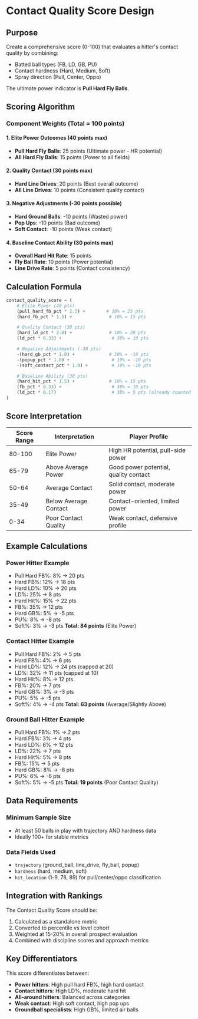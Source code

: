 # Contact Quality Score Design

## Purpose
Create a comprehensive score (0-100) that evaluates a hitter's contact quality by combining:
- Batted ball types (FB, LD, GB, PU)
- Contact hardness (Hard, Medium, Soft)
- Spray direction (Pull, Center, Oppo)

The ultimate power indicator is **Pull Hard Fly Balls**.

## Scoring Algorithm

### Component Weights (Total = 100 points)

#### 1. Elite Power Outcomes (40 points max)
- **Pull Hard Fly Balls**: 25 points (Ultimate power - HR potential)
- **All Hard Fly Balls**: 15 points (Power to all fields)

#### 2. Quality Contact (30 points max)
- **Hard Line Drives**: 20 points (Best overall outcome)
- **All Line Drives**: 10 points (Consistent quality contact)

#### 3. Negative Adjustments (-30 points possible)
- **Hard Ground Balls**: -10 points (Wasted power)
- **Pop Ups**: -10 points (Bad outcome)
- **Soft Contact**: -10 points (Weak contact)

#### 4. Baseline Contact Ability (30 points max)
- **Overall Hard Hit Rate**: 15 points
- **Fly Ball Rate**: 10 points (Power potential)
- **Line Drive Rate**: 5 points (Contact consistency)

## Calculation Formula

```python
contact_quality_score = (
    # Elite Power (40 pts)
    (pull_hard_fb_pct * 2.5) +        # 10% = 25 pts
    (hard_fb_pct * 1.5) +              # 10% = 15 pts

    # Quality Contact (30 pts)
    (hard_ld_pct * 2.0) +              # 10% = 20 pts
    (ld_pct * 0.33) +                   # 30% = 10 pts

    # Negative Adjustments (-30 pts)
    -(hard_gb_pct * 1.0) +             # 10% = -10 pts
    -(popup_pct * 1.0) +                # 10% = -10 pts
    -(soft_contact_pct * 1.0) +         # 10% = -10 pts

    # Baseline Ability (30 pts)
    (hard_hit_pct * 1.5) +             # 10% = 15 pts
    (fb_pct * 0.33) +                   # 30% = 10 pts
    (ld_pct * 0.17)                     # 30% = 5 pts (already counted above)
)
```

## Score Interpretation

| Score Range | Interpretation | Player Profile |
|-------------|---------------|----------------|
| 80-100 | Elite Power | High HR potential, pull-side power |
| 65-79  | Above Average Power | Good power potential, quality contact |
| 50-64  | Average Contact | Solid contact, moderate power |
| 35-49  | Below Average Contact | Contact-oriented, limited power |
| 0-34   | Poor Contact Quality | Weak contact, defensive profile |

## Example Calculations

### Power Hitter Example
- Pull Hard FB%: 8% → 20 pts
- Hard FB%: 12% → 18 pts
- Hard LD%: 10% → 20 pts
- LD%: 25% → 8 pts
- Hard Hit%: 15% → 22 pts
- FB%: 35% → 12 pts
- Hard GB%: 5% → -5 pts
- PU%: 8% → -8 pts
- Soft%: 3% → -3 pts
**Total: 84 points** (Elite Power)

### Contact Hitter Example
- Pull Hard FB%: 2% → 5 pts
- Hard FB%: 4% → 6 pts
- Hard LD%: 12% → 24 pts (capped at 20)
- LD%: 32% → 11 pts (capped at 10)
- Hard Hit%: 8% → 12 pts
- FB%: 20% → 7 pts
- Hard GB%: 3% → -3 pts
- PU%: 5% → -5 pts
- Soft%: 4% → -4 pts
**Total: 63 points** (Average/Slightly Above)

### Ground Ball Hitter Example
- Pull Hard FB%: 1% → 2 pts
- Hard FB%: 3% → 4 pts
- Hard LD%: 6% → 12 pts
- LD%: 22% → 7 pts
- Hard Hit%: 5% → 8 pts
- FB%: 15% → 5 pts
- Hard GB%: 8% → -8 pts
- PU%: 6% → -6 pts
- Soft%: 5% → -5 pts
**Total: 19 points** (Poor Contact Quality)

## Data Requirements

### Minimum Sample Size
- At least 50 balls in play with trajectory AND hardness data
- Ideally 100+ for stable metrics

### Data Fields Used
- `trajectory` (ground_ball, line_drive, fly_ball, popup)
- `hardness` (hard, medium, soft)
- `hit_location` (1-9, 78, 89) for pull/center/oppo classification

## Integration with Rankings

The Contact Quality Score should be:
1. Calculated as a standalone metric
2. Converted to percentile vs level cohort
3. Weighted at 15-20% in overall prospect evaluation
4. Combined with discipline scores and approach metrics

## Key Differentiators

This score differentiates between:
- **Power hitters**: High pull hard FB%, high hard contact
- **Contact hitters**: High LD%, moderate hard hit
- **All-around hitters**: Balanced across categories
- **Weak contact**: High soft contact, high pop ups
- **Groundball specialists**: High GB%, limited air balls